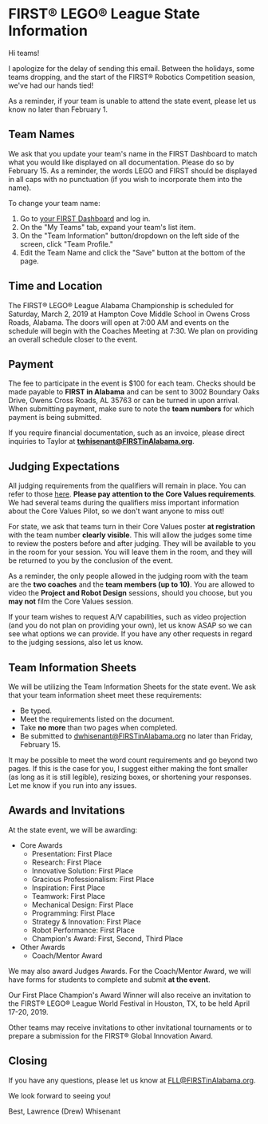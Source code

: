 # FIRST® LEGO® League State Information

Hi teams!

I apologize for the delay of sending this email. Between the holidays, some teams dropping, and the start of the FIRST® Robotics Competition seasion, we've had our hands tied!

As a reminder, if your team is unable to attend the state event, please let us know no later than February 1.

## Team Names

We ask that you update your team's name in the FIRST Dashboard to match what you would like displayed on all documentation. Please do so by February 15. As a reminder, the words LEGO and FIRST should be displayed in all caps with no punctuation (if you wish to incorporate them into the name).

To change your team name:

1. Go to [your FIRST Dashboard](https://www.firstinspires.org) and log in.
2. On the "My Teams" tab, expand your team's list item.
3. On the "Team Information" button/dropdown on the left side of the screen, click "Team Profile."
4. Edit the Team Name and click the "Save" button at the bottom of the page.

## Time and Location

The FIRST® LEGO® League Alabama Championship is scheduled for Saturday, March 2, 2019 at Hampton Cove Middle School in Owens Cross Roads, Alabama. The doors will open at 7:00 AM and events on the schedule will begin with the Coaches Meeting at 7:30. We plan on providing an overall schedule closer to the event.

## Payment

The fee to participate in the event is $100 for each team. Checks should be made payable to **FIRST in Alabama** and can be sent to 3002 Boundary Oaks Drive, Owens Cross Roads, AL 35763 or can be turned in upon arrival. When submitting payment, make sure to note the **team numbers** for which payment is being submitted.

If you require financial documentation, such as an invoice, please direct inquiries to Taylor at **twhisenant@FIRSTinAlabama.org**.

## Judging Expectations

All judging requirements from the qualifiers will remain in place. You can refer to those [here](https://github.com/drewwhis/first-in-alabama/tree/master/2018-2019/judging). **Please pay attention to the Core Values requirements**. We had several teams during the qualifiers miss important information about the Core Values Pilot, so we don't want anyone to miss out!

For state, we ask that teams turn in their Core Values poster **at registration** with the team number **clearly visible**. This will allow the judges some time to review the posters before and after judging. They will be available to you in the room for your session. You will leave them in the room, and they will be returned to you by the conclusion of the event.

As a reminder, the only people allowed in the judging room with the team are the **two coaches** and the **team members (up to 10)**. You are allowed to video the **Project and Robot Design** sessions, should you choose, but you **may not** film the Core Values session.

If your team wishes to request A/V capabilities, such as video projection (and you do not plan on providing your own), let us know ASAP so we can see what options we can provide. If you have any other requests in regard to the judging sessions, also let us know.

## Team Information Sheets

We will be utilizing the Team Information Sheets for the state event. We ask that your team information sheet meet these requirements:

- Be typed.
- Meet the requirements listed on the document.
- Take **no more** than two pages when completed.
- Be submitted to dwhisenant@FIRSTinAlabama.org no later than Friday, February 15.

It may be possible to meet the word count requirements and go beyond two pages. If this is the case for you, I suggest either making the font smaller (as long as it is still legible), resizing boxes, or shortening your responses. Let me know if you run into any issues.

## Awards and Invitations

At the state event, we will be awarding:

- Core Awards
  - Presentation: First Place
  - Research: First Place
  - Innovative Solution: First Place
  - Gracious Professionalism: First Place
  - Inspiration: First Place
  - Teamwork: First Place
  - Mechanical Design: First Place
  - Programming: First Place
  - Strategy & Innovation: First Place
  - Robot Performance: First Place
  - Champion's Award: First, Second, Third Place
- Other Awards
  - Coach/Mentor Award

We may also award Judges Awards. For the Coach/Mentor Award, we will have forms for students to complete and submit **at the event**.

Our First Place Champion's Award Winner will also receive an invitation to the FIRST® LEGO® League World Festival in Houston, TX, to be held April 17-20, 2019.

Other teams may receive invitations to other invitational tournaments or to prepare a submission for the FIRST® Global Innovation Award.

## Closing

If you have any questions, please let us know at FLL@FIRSTinAlabama.org.

We look forward to seeing you!

Best,
Lawrence (Drew) Whisenant